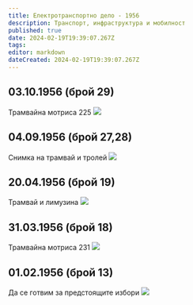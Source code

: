 ```yaml
---
title: Електротранспортно дело - 1956
description: Транспорт, инфраструктура и мобилност
published: true
date: 2024-02-19T19:39:07.267Z
tags: 
editor: markdown
dateCreated: 2024-02-19T19:39:07.267Z
---
```


## 03.10.1956 (брой 29)
Трамвайна мотриса 225
<img src="http://46.10.181.183:1518/trinmo/gallery/vestnik-transportna-iskra/1956.10.03-broj29-tm225.jpg">


## 04.09.1956 (брой 27,28)
Снимка на трамвай и тролей
<img src="http://46.10.181.183:1518/trinmo/gallery/vestnik-transportna-iskra/1956.09.04-br27-snimka.jpg">


## 20.04.1956 (брой 19)
Трамвай и лимузина
<img src="http://46.10.181.183:1518/trinmo/literature/vestnik-transportna-iskra/1956/1956.04.20-br19.jpg">


## 31.03.1956 (брой 18)
Трамвайна мотриса 231
<img src="http://46.10.181.183:1518/trinmo/literature/vestnik-transportna-iskra/1956/1956.04.20-br18%20tm231.jpg">

## 01.02.1956 (брой 13)
Да се готвим за предстоящите избори
<img src="http://46.10.181.183:1518/trinmo/literature/vestnik-transportna-iskra/1956/1956.02.01-br13.jpg">
